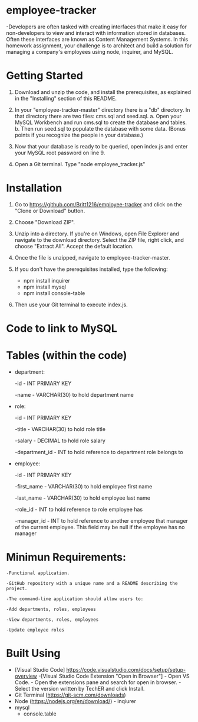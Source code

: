 # employee-tracker
  -Developers are often tasked with creating interfaces that make it easy for non-developers to view and interact with information stored in databases. Often these interfaces are known as Content Management Systems. In this homework assignment, your challenge is to architect and build a solution for managing a company's employees using node, inquirer, and MySQL.
  
# Getting Started

1. Download and unzip the code, and install the prerequisites, as explained in the "Installing" section of this README.

2. In your "employee-tracker-master" directory there is a "db" directory. In that directory there are two files: cms.sql and seed.sql. 
    a. Open your MySQL Workbench and run cms.sql to create the database and tables.
    b. Then run seed.sql to populate the database with some data. (Bonus points if you recognize the people in your database.)
    
3. Now that your database is ready to be queried, open index.js and enter your MySQL root password on line 9.

4. Open a Git terminal. Type "node employee_tracker.js"

# Installation 

1. Go to https://github.com/Britt1216/employee-tracker and click on the "Clone or Download" button. 

2. Choose "Download ZIP". 

3. Unzip into a directory. If you're on Windows, open File Explorer and navigate to the download directory. Select the ZIP file, right click, and choose "Extract All". Accept the default location.

4. Once the file is unzipped, navigate to employee-tracker-master.

5. If you don't have the prerequisites installed, type the following:
   * npm install inquirer
   * npm install mysql
   * npm install console-table
   
6. Then use your Git terminal to execute index.js. 

# Code to link to MySQL


  
# Tables (within the code)

* department:

    -id - INT PRIMARY KEY

    -name - VARCHAR(30) to hold department name
    
    

* role:

    -id - INT PRIMARY KEY

    -title -  VARCHAR(30) to hold role title

    -salary -  DECIMAL to hold role salary

    -department_id -  INT to hold reference to department role belongs to

*  employee:

    -id - INT PRIMARY KEY

    -first_name - VARCHAR(30) to hold employee first name

    -last_name - VARCHAR(30) to hold employee last name

    -role_id - INT to hold reference to role employee has

    -manager_id - INT to hold reference to another employee that manager of the current employee. This field may be null if the employee has no manager


# Minimun Requirements:

    -Functional application.

    -GitHub repository with a unique name and a README describing the project.

    -The command-line application should allow users to:

    -Add departments, roles, employees

    -View departments, roles, employees

    -Update employee roles

#  Built Using

* [Visual Studio Code] https://code.visualstudio.com/docs/setup/setup-overview
      -[Visual Studio Code Extension "Open in Browser"]
      - Open VS Code.
      - Open the extensions pane and search for open in browser.
      - Select the version written by TechER and click Install.
* Git Terminal (https://git-scm.com/downloads)
* Node (https://nodejs.org/en/download/)
      - inqiurer
* mysql
    - console.table
